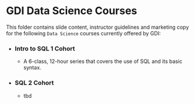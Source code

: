 # GDI Data Science Courses

This folder contains slide content, instructor guidelines and marketing copy for the following `Data Science` courses currently offered by GDI:

- ### Intro to SQL 1 Cohort

  - A 6-class, 12-hour series that covers the use of SQL and its basic syntax.

- ### SQL 2 Cohort
  - tbd
